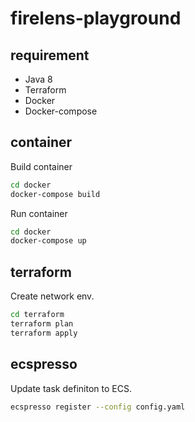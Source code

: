 # firelens-playground

## requirement

- Java 8
- Terraform
- Docker
- Docker-compose

## container

Build container

```bash
cd docker
docker-compose build
```

Run container

```bash
cd docker
docker-compose up
```

## terraform

Create network env.

```bash
cd terraform
terraform plan
terraform apply
```

## ecspresso

Update task definiton to ECS.

```bash
ecspresso register --config config.yaml
```
